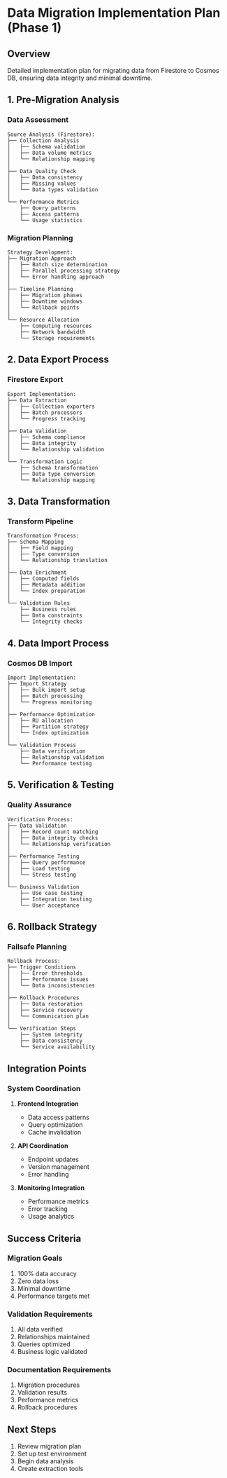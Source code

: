 # Data Migration Implementation Plan (Phase 1)

## Overview
Detailed implementation plan for migrating data from Firestore to Cosmos DB, ensuring data integrity and minimal downtime.

## 1. Pre-Migration Analysis

### Data Assessment
```
Source Analysis (Firestore):
├── Collection Analysis
│   ├── Schema validation
│   ├── Data volume metrics
│   └── Relationship mapping
│
├── Data Quality Check
│   ├── Data consistency
│   ├── Missing values
│   └── Data types validation
│
└── Performance Metrics
    ├── Query patterns
    ├── Access patterns
    └── Usage statistics
```

### Migration Planning
```
Strategy Development:
├── Migration Approach
│   ├── Batch size determination
│   ├── Parallel processing strategy
│   └── Error handling approach
│
├── Timeline Planning
│   ├── Migration phases
│   ├── Downtime windows
│   └── Rollback points
│
└── Resource Allocation
    ├── Computing resources
    ├── Network bandwidth
    └── Storage requirements
```

## 2. Data Export Process

### Firestore Export
```
Export Implementation:
├── Data Extraction
│   ├── Collection exporters
│   ├── Batch processors
│   └── Progress tracking
│
├── Data Validation
│   ├── Schema compliance
│   ├── Data integrity
│   └── Relationship validation
│
└── Transformation Logic
    ├── Schema transformation
    ├── Data type conversion
    └── Relationship mapping
```

## 3. Data Transformation

### Transform Pipeline
```
Transformation Process:
├── Schema Mapping
│   ├── Field mapping
│   ├── Type conversion
│   └── Relationship translation
│
├── Data Enrichment
│   ├── Computed fields
│   ├── Metadata addition
│   └── Index preparation
│
└── Validation Rules
    ├── Business rules
    ├── Data constraints
    └── Integrity checks
```

## 4. Data Import Process

### Cosmos DB Import
```
Import Implementation:
├── Import Strategy
│   ├── Bulk import setup
│   ├── Batch processing
│   └── Progress monitoring
│
├── Performance Optimization
│   ├── RU allocation
│   ├── Partition strategy
│   └── Index optimization
│
└── Validation Process
    ├── Data verification
    ├── Relationship validation
    └── Performance testing
```

## 5. Verification & Testing

### Quality Assurance
```
Verification Process:
├── Data Validation
│   ├── Record count matching
│   ├── Data integrity checks
│   └── Relationship verification
│
├── Performance Testing
│   ├── Query performance
│   ├── Load testing
│   └── Stress testing
│
└── Business Validation
    ├── Use case testing
    ├── Integration testing
    └── User acceptance
```

## 6. Rollback Strategy

### Failsafe Planning
```
Rollback Process:
├── Trigger Conditions
│   ├── Error thresholds
│   ├── Performance issues
│   └── Data inconsistencies
│
├── Rollback Procedures
│   ├── Data restoration
│   ├── Service recovery
│   └── Communication plan
│
└── Verification Steps
    ├── System integrity
    ├── Data consistency
    └── Service availability
```

## Integration Points

### System Coordination
1. **Frontend Integration**
   - Data access patterns
   - Query optimization
   - Cache invalidation

2. **API Coordination**
   - Endpoint updates
   - Version management
   - Error handling

3. **Monitoring Integration**
   - Performance metrics
   - Error tracking
   - Usage analytics

## Success Criteria

### Migration Goals
1. 100% data accuracy
2. Zero data loss
3. Minimal downtime
4. Performance targets met

### Validation Requirements
1. All data verified
2. Relationships maintained
3. Queries optimized
4. Business logic validated

### Documentation Requirements
1. Migration procedures
2. Validation results
3. Performance metrics
4. Rollback procedures

## Next Steps
1. Review migration plan
2. Set up test environment
3. Begin data analysis
4. Create extraction tools 